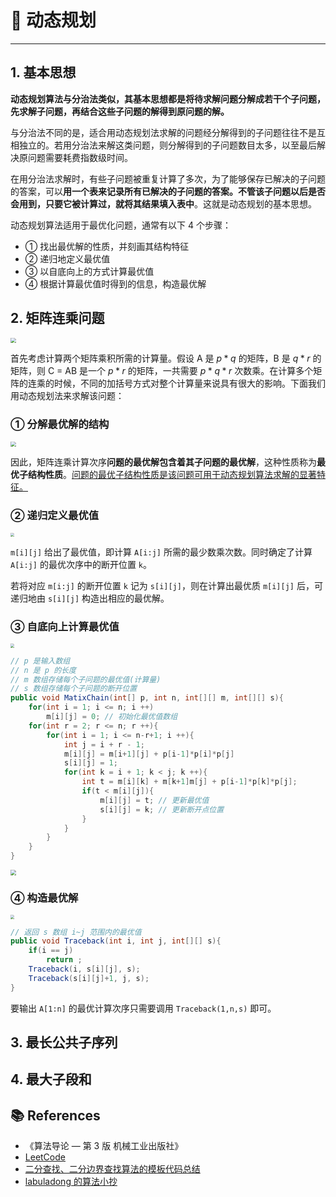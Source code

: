 # 🌳 动态规划

---

## 1. 基本思想

**动态规划算法与分治法类似，其基本思想都是将待求解问题分解成若干个子问题，先求解子问题，再结合这些子问题的解得到原问题的解。**

与分治法不同的是，适合用动态规划法求解的问题经分解得到的子问题往往不是互相独立的。若用分治法来解这类问题，则分解得到的子问题数目太多，以至最后解决原问题需要耗费指数级时间。

在用分治法求解时，有些子问题被重复计算了多次，为了能够保存已解决的子问题的答案，可以**用一个表来记录所有已解决的子问题的答案。不管该子问题以后是否会用到，只要它被计算过，就将其结果填入表中**。这就是动态规划的基本思想。

动态规划算法适用于最优化问题，通常有以下 4 个步骤：

- ① 找出最优解的性质，并刻画其结构特征
- ② 递归地定义最优值
- ③ 以自底向上的方式计算最优值
- ④ 根据计算最优值时得到的信息，构造最优解

## 2. 矩阵连乘问题

<img src="https://gitee.com/veal98/images/raw/master/img/20201003203045.png" style="zoom: 55%;" />

首先考虑计算两个矩阵乘积所需的计算量。假设 A 是 $p * q$ 的矩阵，B 是 $q * r$ 的矩阵，则 C = AB 是一个 $p * r$ 的矩阵，一共需要 $p * q * r$ 次数乘。在计算多个矩阵的连乘的时候，不同的加括号方式对整个计算量来说具有很大的影响。下面我们用动态规划法来求解该问题：

### ① 分解最优解的结构

<img src="https://gitee.com/veal98/images/raw/master/img/20201003205948.png" style="zoom: 55%;" />

因此，矩阵连乘计算次序**问题的最优解包含着其子问题的最优解**，这种性质称为**最优子结构性质**。<u>问题的最优子结构性质是该问题可用于动态规划算法求解的显著特征。</u>

### ② 递归定义最优值

<img src="https://gitee.com/veal98/images/raw/master/img/20201003210401.png" style="zoom: 40%;" />

`m[i][j]` 给出了最优值，即计算 `A[i:j]` 所需的最少数乘次数。同时确定了计算 `A[i:j]` 的最优次序中的断开位置 `k`。

若将对应 `m[i:j]` 的断开位置 `k` 记为 `s[i][j]`，则在计算出最优质 `m[i][j]` 后，可递归地由 `s[i][j]` 构造出相应的最优解。

### ③ 自底向上计算最优值

<img src="https://gitee.com/veal98/images/raw/master/img/20201003211352.png" style="zoom:40%;" />

```java
// p 是输入数组
// n 是 p 的长度
// m 数组存储每个子问题的最优值(计算量)
// s 数组存储每个子问题的断开位置
public void MatixChain(int[] p, int n, int[][] m, int[][] s){
    for(int i = 1; i <= n; i ++)
        m[i][j] = 0; // 初始化最优值数组
   	for(int r = 2; r <= n; r ++){
        for(int i = 1; i <= n-r+1; i ++){
            int j = i + r - 1;
            m[i][j] = m[i+1][j] + p[i-1]*p[i]*p[j]
            s[i][j] = 1;
            for(int k = i + 1; k < j; k ++){
                int t = m[i][k] + m[k+1]m[j] + p[i-1]*p[k]*p[j];
                if(t < m[i][j]){
                    m[i][j] = t; // 更新最优值
                    s[i][j] = k; // 更新断开点位置
                }
            }
        }
    }
}
```

<img src="https://gitee.com/veal98/images/raw/master/img/20201003213449.png" style="zoom: 55%;" />

### ④ 构造最优解

<img src="https://gitee.com/veal98/images/raw/master/img/20201003214047.png" style="zoom:40%;" />

```java
// 返回 s 数组 i~j 范围内的最优值
public void Traceback(int i, int j, int[][] s){
    if(i == j)
        return ;
    Traceback(i, s[i][j], s);
    Traceback(s[i][j]+1, j, s);
}
```

要输出 `A[1:n]` 的最优计算次序只需要调用  `Traceback(1,n,s)` 即可。

## 3. 最长公共子序列

## 4. 最大子段和



## 📚 References

- 《算法导论 — 第 3 版 机械工业出版社》
- [LeetCode](https://leetcode-cn.com/problemset/algorithms/)
- [二分查找、二分边界查找算法的模板代码总结](https://segmentfault.com/a/1190000016825704)
- [labuladong 的算法小抄](https://labuladong.gitbook.io/algo/di-ling-zhang-bi-du-xi-lie/er-fen-cha-zhao-xiang-jie#si-luo-ji-tong-yi)
